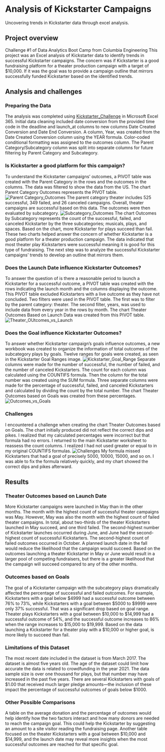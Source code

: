 # Analysis of Kickstarter Campaigns
Uncovering trends in Kickstarter data through excel analysis.

## Project overview
Challenge #1 of Data Analytics Boot Camp from Columbia Engineering
This project was an Excel analysis of Kickstarter data to identify trends in successful Kickstarter campaigns. The concern was if Kickstarter is a good fundraising platform for a theater production campaign with a target of $10,000. If it was the goal was to provide a campaign outline that mirrors successfully funded Kickstarter based on the identified trends.

## Analysis and challenges
### Preparing the Data
The analysis was completed using [Kickstarter_Challenge](https://github.com/RuthLD/kickstarter-analysis/blob/main/Kickstarter_Challenge.zip) in Microsoft Excel 365. Initial data cleaning included date conversion from the provided time code in the deadline and launch_at columns to new columns Date Created Conversion and Date End Conversion. A column, Year, was created from the Date Created Conversion column using the YEAR formula. Color-coded conditional formatting was assigned to the outcomes column. The Parent Category/Subcategory column was split into separate columns for future filtering by Parent Category and Subcategory.

### Is Kickstarter a good platform for this campaign?
To understand the Kickstarter campaigns’ outcomes, a PIVOT table was created with the Parent Category in the rows and the outcomes in the columns. The data was filtered to show the data from the US. The chart Parent Category Outcomes represents the PIVOT table. ![Parent Category_Outcomes](https://github.com/RuthLD/kickstarter-analysis/blob/main/resources/Parent%20Category_Outcomes.png) The parent category theater includes 525 successful, 349 failed, and 26 canceled campaigns. Overall, theater campaigns are successful based on this data. The outcomes were then evaluated by subcategory. ![Subcategory_Outcomes](https://github.com/RuthLD/kickstarter-analysis/blob/main/resources/Subcategory_Outcomes.png) The chart Outcomes by Subcategory represents the count of the successful, failed, and canceled Kickstarter by the three subcategories; musicals, plays, and spaces. Based on the chart, more Kickstarter for plays succeed than fail. These two charts helped answer the concern of whether Kickstarter is a good platform for a theater production campaign. The data indicated that most theater play Kickstarters were successful meaning it is good for this type of fundraising. The next step was to analyze the successful Kickstarter campaigns’ trends to develop an outline that mirrors them.

### Does the Launch Date influence Kickstarter Outcomes?
To answer the question of is there a reasonable period to launch a Kickstarter for a successful outcome, a PIVOT table was created with the rows indicating the launch month and the columns displaying the outcome. This PIVOT table excluded Kickstarters with a live outcome as they have not concluded. Two filters were used in the PIVOT table. The first was to filter by the parent category: theater. The second filter, years, was used to include data from every year in the rows by month. The chart Theater Outcomes Based on Launch Data was created from this PIVOT table. 
![Theater_OUtcomes_vs_Launch](https://github.com/RuthLD/kickstarter-analysis/blob/main/resources/Theater_Outcomes_vs_Launch.png)

### Does the Goal influence Kickstarter Outcomes?
To answer whether Kickstarter campaign’s goals influence outcomes, a new workbook was created to organize the information of total outcomes of the subcategory plays by goals. Twelve ranges for goals were created, as seen in the Kickstarter Goal Ranges image.
![Kickstarter_Goal_Range](https://github.com/RuthLD/kickstarter-analysis/blob/main/resources/Kickstarter_Goal_Ranges.png) Separate columns were made for the number of successful, the number of failed, and the number of canceled Kickstarters. The count for each column was calculated using the COUNTIFS formula. Then the column for the total number was created using the SUM formula. Three separate columns were made for the percentage of successful, failed, and canceled Kickstarters and calculated by dividing the count by the total number. The chart Theater Outcomes based on Goals was created from these percentages. ![Outcomes_vs_Goals](https://github.com/RuthLD/kickstarter-analysis/blob/main/resources/Outcomes_vs_Goals.png)

### Challenges
I encountered a challenge when creating the chart Theater Outcomes based on Goals. The chart initially produced did not reflect the correct dips and pikes. I realized that my calculated percentages were incorrect but that formula had no errors. I returned to the main Kickstarter worksheet to reassess the count columns. I realized I had not used greater or equal to in my original COUNTIFS formulas. ![Challenges](https://github.com/RuthLD/kickstarter-analysis/blob/main/resources/Challenges.png) 
My formula missed Kickstarters that had a goal of precisely 5000, 10000, 15000, and so on. I was able to fix the formula relatively quickly, and my chart showed the correct dips and pikes afterward.

## Results
### Theater Outcomes based on Launch Date
More Kickstarter campaigns were launched in May than in the other months. The month with the highest count of successful theater campaigns was May. However, May was also the month with the highest count of failed theater campaigns. In total, about two-thirds of the theater Kickstarters launched in May succeed, and one third failed. The second-highest number of Kickstarter launches occurred during June, and June had the second-highest count of successful Kickstarters. The second-highest count of failed outcomes occurred in October. A planned launch date in the fall would reduce the likelihood that the campaign would succeed. Based on the outcomes launching a theater Kickstarter in May or June would result in a larger pool of competing fundraisers, but there is a greater likelihood that the campaign will succeed compared to any of the other months.

### Outcomes based on Goals
The goal of a Kickstarter campaign with the subcategory plays dramatically affected the percentage of successful and failed outcomes. For example, Kickstarters with a goal below $4999 had a successful outcome between 76% to 73%, while Kickstarters with a goal between $5000 to $9999 were only 37% successful. That was a significant drop based on goal range. Theater plays Kickstarters with a goal between $10,000 to $14,999 had a successful outcome of 54%, and the successful outcome increases to 86% when the range increases to $15,000 to $19,999. Based on the data launching a Kickstarter for a theater play with a $10,000 or higher goal, is more likely to succeed than fail.

### Limitations of this Dataset
The most recent date included in the dataset is from March 2017. The dataset is almost five years old. The age of the dataset could limit how accurate the data is related to crowdfunding in the year 2021. The data sample size is over one thousand for plays, but that number may have increased in the past five years. There are several Kickstarters with goals of $1.00 that received much larger pledge amounts—the inclusion of these impact the percentage of successful outcomes of goals below $1000.

### Other Possible Comparisons
A table on the average donation and the percentage of outcomes would help identify how the two factors interact and how many donors are needed to reach the campaign goal. This could help the Kickstarter by suggesting an amount to a site visitor reading the fundraising page. Another table focused on the theater Kickstarters with a goal between $10,000 and $14,999, and the launch date may reveal more insights when the most successful outcomes are reached for that specific goal.
